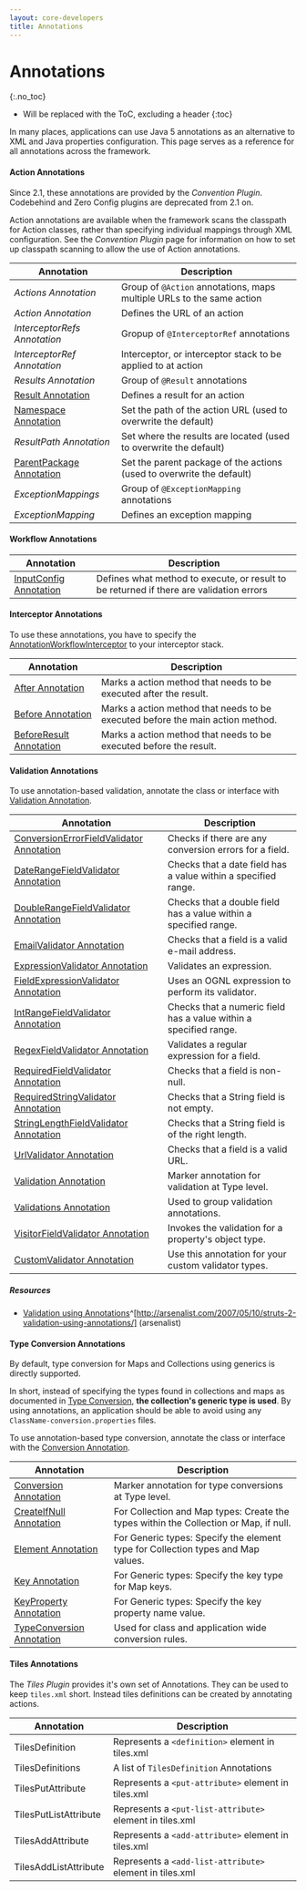 ```yaml
---
layout: core-developers
title: Annotations
---
```


# Annotations
{:.no_toc}

* Will be replaced with the ToC, excluding a header
{:toc}

In many places, applications can use Java 5 annotations as an alternative to XML and Java properties configuration. 
This page serves as a reference for all annotations across the framework.

#### Action Annotations

Since 2.1, these annotations are provided by the _Convention Plugin_. Codebehind and Zero Config plugins are 
deprecated from 2.1 on.

Action annotations are available when the framework scans the classpath for Action classes, rather than specifying 
individual mappings through XML configuration. See the _Convention Plugin_  page for information on how to set up 
classpath scanning to allow the use of Action annotations.

|Annotation|Description|
|----------|-----------|
|_Actions Annotation_ |Group of `@Action` annotations, maps multiple URLs to the same action|
|_Action Annotation_ |Defines the URL of an action|
|_InterceptorRefs Annotation_ |Gropup of `@InterceptorRef` annotations|
|_InterceptorRef Annotation_ |Interceptor, or interceptor stack to be applied to at action|
|_Results Annotation_ |Group of `@Result` annotations|
|[Result Annotation](result-annotation.html)|Defines a result for an action|
|[Namespace Annotation](namespace-annotation.html)|Set the path of the action URL (used to overwrite the default)|
|_ResultPath Annotation_ |Set where the results are located (used to overwrite the default)|
|[ParentPackage Annotation](parent-package-annotation.html)|Set the parent package of the actions (used to overwrite the default)|
|_ExceptionMappings_ |Group of `@ExceptionMapping` annotations|
|_ExceptionMapping_ |Defines an exception mapping|

#### Workflow Annotations

|Annotation|Description|
|----------|-----------|
|[InputConfig Annotation](input-config-annotation.html)|Defines what method to execute, or result to be returned if there are validation errors|

#### Interceptor Annotations

To use these annotations, you have to specify the [AnnotationWorkflowInterceptor](annotation-workflow-interceptor.html) to your interceptor stack.

|Annotation|Description|
|----------|-----------|
|[After Annotation](after-annotation.html)|Marks a action method that needs to be executed after the result.|
|[Before Annotation](before-annotation.html)|Marks a action method that needs to be executed before the main action method.|
|[BeforeResult Annotation](before-result-annotation.html)|Marks a action method that needs to be executed before the result.|

#### Validation Annotations

To use annotation-based validation, annotate the class or interface with [Validation Annotation](validation-annotation.html).

|Annotation|Description|
|----------|-----------|
|[ConversionErrorFieldValidator Annotation](conversion-error-field-validator-annotation.html)|Checks if there are any conversion errors for a field.|
|[DateRangeFieldValidator Annotation](date-range-field-validator-annotation.html)|Checks that a date field has a value within a specified range.|
|[DoubleRangeFieldValidator Annotation](double-range-field-validator-annotation.html)|Checks that a double field has a value within a specified range.|
|[EmailValidator Annotation](email-validator-annotation.html)|Checks that a field is a valid e-mail address.|
|[ExpressionValidator Annotation](expression-validator-annotation.html)|Validates an expression.|
|[FieldExpressionValidator Annotation](field-expression-validator-annotation.html)|Uses an OGNL expression to perform its validator.|
|[IntRangeFieldValidator Annotation](int-range-field-validator-annotation.html)|Checks that a numeric field has a value within a specified range.|
|[RegexFieldValidator Annotation](regex-field-validator-annotation.html)|Validates a regular expression for a field.|
|[RequiredFieldValidator Annotation](required-field-validator-annotation.html)|Checks that a field is non-null.|
|[RequiredStringValidator Annotation](required-string-validator-annotation.html)|Checks that a String field is not empty.|
|[StringLengthFieldValidator Annotation](string-length-field-validator-annotation.html)|Checks that a String field is of the right length.|
|[UrlValidator Annotation](url-validator-annotation.html)|Checks that a field is a valid URL.|
|[Validation Annotation](validation-annotation.html)|Marker annotation for validation at Type level.|
|[Validations Annotation](validations-annotation.html)|Used to group validation annotations.|
|[VisitorFieldValidator Annotation](visitor-field-validator-annotation.html)|Invokes the validation for a property's object type.|
|[CustomValidator Annotation](custom-validator-annotation.html)|Use this annotation for your custom validator types.|

##### Resources

- [Validation using Annotations](http://arsenalist.com/2007/05/10/struts-2-validation-using-annotations/)^[http://arsenalist.com/2007/05/10/struts-2-validation-using-annotations/] (arsenalist)

#### Type Conversion Annotations

By default, type conversion for Maps and Collections using generics is directly supported.

In short, instead of specifying the types found in collections and maps as documented 
in [Type Conversion](type-conversion.html), **the collection's generic type is used**. By using annotations, 
an application should be able to avoid using any `ClassName-conversion.properties` files.

To use annotation-based type conversion, annotate the class or interface with the [Conversion Annotation](conversion-annotation.html).

|Annotation|Description|
|----------|-----------|
|[Conversion Annotation](conversion-annotation.html)|Marker annotation for type conversions at Type level.|
|[CreateIfNull Annotation](create-if-null-annotation.html)|For Collection and Map types: Create the types within the Collection or Map, if null.|
|[Element Annotation](element-annotation.html)|For Generic types: Specify the element type for Collection types and Map values.|
|[Key Annotation](key-annotation.html)|For Generic types: Specify the key type for Map keys.|
|[KeyProperty Annotation](key-property-annotation.html)|For Generic types: Specify the key property name value.|
|[TypeConversion Annotation](type-conversion-annotation.html)|Used for class and application wide conversion rules.|

#### Tiles Annotations

The _Tiles Plugin_  provides it's own set of Annotations. They can be used to keep `tiles.xml` short. Instead tiles 
definitions can be created by annotating actions.

|Annotation|Description|
|----------|-----------|
|TilesDefinition|Represents a `<definition>` element in tiles.xml|
|TilesDefinitions|A list of `TilesDefinition` Annotations|
|TilesPutAttribute|Represents a `<put-attribute>` element in tiles.xml|
|TilesPutListAttribute|Represents a `<put-list-attribute>` element in tiles.xml|
|TilesAddAttribute|Represents a `<add-attribute>` element in tiles.xml|
|TilesAddListAttribute|Represents a `<add-list-attribute>` element in tiles.xml|

 